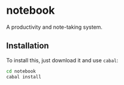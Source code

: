 
# notebook

A productivity and note-taking system.

## Installation

To install this, just download it and use `cabal`:

```bash
cd notebook
cabal install
```


